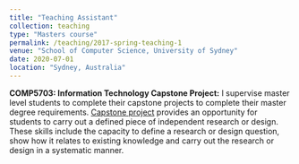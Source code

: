 ```yaml
---
title: "Teaching Assistant"
collection: teaching
type: "Masters course"
permalink: /teaching/2017-spring-teaching-1
venue: "School of Computer Science, University of Sydney"
date: 2020-07-01
location: "Sydney, Australia"
---
```

<!-- **COMP5310: Principles of Data Science:** I am involved in giving tutorials to the master level students at the University of Sydney, Australia. This [course](https://www.sydney.edu.au/units/COMP5310) focus on understanding and applying relevant concepts, techniques, algorithms, and tools for the analysis, management and visualisation of data- with the goal of enabling discovery of information and knowledge to guide effective decision making and to gain new insights from large data sets.  -->

**COMP5703: Information Technology Capstone Project:** I supervise master level students to complete their capstone projects to complete their master degree requirements. [Capstone project](https://www.sydney.edu.au/units/COMP5703) provides an opportunity for students to carry out a defined piece of independent research or design. These skills include the capacity to define a research or design question, show how it relates to existing knowledge and carry out the research or design in a systematic manner.

